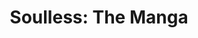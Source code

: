 --- 
title: "Soulless: The Manga"
publishdate: "2019-1-20T16:48:46+02:00"
src: "https://365manga.net/manga/soulless-the-manga"
image: "https://data.365manga.net/images/thumbnails/32446-soulless-the-manga.jpg"
description: " Alexia Tarabotti is laboring under a great many social tribulations. First, she has no soul. Second, she’s a spinster whose father is both Italian and dead. Third, she was rudely attacked by a vampire, a terrible breach of social etiquette. Where to go from there? From bad to worse apparently, for the appalling Lord Maccon (loud, messy, gorgeous, and werewolf) is sent by Queen Victoria to…"
---